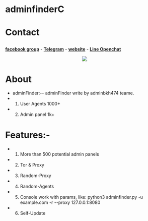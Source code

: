 # adminfinderC
# Contact<p align="center">
  <a href="https://www.facebook.com/groups/blackhack474/"><b>facebook group</b></a>
  <span> - </span>
  <a href="https://t.me/blackhack474"><b>Telegram</b></a>
  <span> - </span>
  <a href="https://pentest-db.com"><b>website</b></a>
  <span> - </span>
  <a href="https://line.me/ti/g2/qr5AGvKTYIb_um529HkFaQ?utm_source=invitation&utm_medium=link_copy&utm_campaign=default"><b>Line Openchat</b></a>
</p>

<p align="center"><img src="https://github.com/blackhack474-doc/adminfinderC/blob/main/2021-04-19_11-33-29.png"></p>

# About
- adminFinder:-- adminFinder write by adminbkh474 teame.
- 1. User Agents 1000+
- 2. Admin panel 1k+
# Features:-
- 1. More than 500 potential admin panels
- 2. Tor & Proxy
- 3. Random-Proxy
- 4. Random-Agents
- 5. Console work with params, like: python3 adminfinder.py -u example.com -r --proxy 127.0.0.1:8080
- 6. Self-Update
